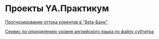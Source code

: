 # Проекты YA.Практикум

[Прогнозирование оттока клиентов в "βeta-Банк"](https://github.com/Alefair/ya_git/tree/master/Beta_Bank)

[Сервис по определению уровня английского языка по файлу субтитра](https://github.com/Alefair/ya_git/tree/master/Lang_Level)
